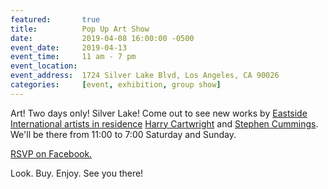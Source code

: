 ```yaml
---
featured:		true
title:			Pop Up Art Show
date:			2019-04-08 16:00:00 -0500
event_date:		2019-04-13
event_time:		11 am - 7 pm
event_location:
event_address:	1724 Silver Lake Blvd, Los Angeles, CA 90026
categories: 	[event, exhibition, group show]
---
```

Art! Two days only! Silver Lake! Come out to see new works by <a href="http://www.eastsideinternational.com/air" target="_blank">Eastside International artists in residence</a> <a href="https://www.harrycartwright.co.uk/" target="_blank">Harry Cartwright</a> and <a href="http://sscummings.tumblr.com/" target="_blank">Stephen Cummings</a>. We'll be there from 11:00 to 7:00 Saturday and Sunday.

<a href="https://www.facebook.com/events/318156535550919/" target="_blank">RSVP on Facebook.</a>

Look. Buy. Enjoy. See you there!
